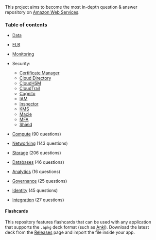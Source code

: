 This project aims to become the most in-depth question & answer repository on [Amazon Web Services](https://aws.com).

### Table of contents

* [Data](https://katademy.github.io/aws-faq/data)
* [ELB](https://katademy.github.io/aws-faq/elb)
* [Monitoring](https://katademy.github.io/aws-faq/monitoring)   
* Security:
  * [Certificate Manager](https://katademy.github.io/aws-faq/certificate-manager)
  * [Cloud Directory](https://katademy.github.io/aws-faq/cloud-directory)
  * [CloudHSM](https://katademy.github.io/aws-faq/cloudhsm)
  * [CloudTrail](https://katademy.github.io/aws-faq/cloudtrail)
  * [Cognito](https://katademy.github.io/aws-faq/cognito)
  * [IAM](https://katademy.github.io/aws-faq/iam)
  * [Inspector](https://katademy.github.io/aws-faq/)
  * [KMS](https://katademy.github.io/aws-faq/kms)
  * [Macie](https://katademy.github.io/aws-faq/macie)
  * [MFA](https://katademy.github.io/aws-faq/mfa)
  * [Shield](https://katademy.github.io/aws-faq/shield)

* [Compute](Questions/Compute/README.md) (90 questions)
* [Networking](Questions/Networking/README.md) (143 questions)
* [Storage](Questions/Storage/README.md) (206 questions)
* [Databases](Questions/Databases/README.md) (46 questions)
* [Analytics](Questions/Analytics/README.md) (16 questions)
* [Governance](Questions/Governance/README.md) (25 questions)
* [Identity](Questions/Identity/README.md) (45 questions)
* [Integration](Questions/Integration/README.md) (27 questions)

#### Flashcards

This repository features flashcards that can be used with any application that supports the `.apkg` deck format (such as [Anki](https://ankiweb.net)). Download the latest deck from the [Releases](https://github.com/devsplit/aws/releases/) page and import the file inside your app.

